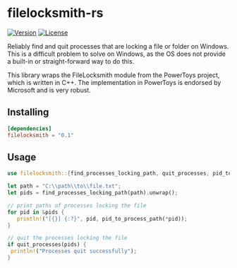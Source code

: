 # filelocksmith-rs
[![Version](https://img.shields.io/crates/v/filelocksmith?style=flat-square)](https://crates.io/crates/filelocksmith)
[![License](https://img.shields.io/crates/l/filelocksmith?style=flat-square)](https://github.com/velopack/filelocksmith-rs/blob/master/LICENSE)

Reliably find and quit processes that are locking a file or folder on Windows.
This is a difficult problem to solve on Windows, as the OS does not provide a built-in or
straight-forward way to do this.

This library wraps the FileLocksmith module from the PowerToys project, which is written in C++.
The implementation in PowerToys is endorsed by Microsoft and is very robust.

## Installing
```toml
[dependencies]
filelocksmith = "0.1"
```

## Usage
```rust
use filelocksmith::{find_processes_locking_path, quit_processes, pid_to_process_path};

let path = "C:\\path\\to\\file.txt";
let pids = find_processes_locking_path(path).unwrap();

// print paths of processes locking the file
for pid in &pids {
   println!("[{}] {:?}", pid, pid_to_process_path(*pid));
}

// quit the processes locking the file
if quit_processes(pids) {
 println!("Processes quit successfully");
}
```

